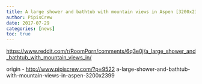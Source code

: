 ```yaml
---
title: A large shower and bathtub with mountain views in Aspen [3200x2399]
author: PipisCrew
date: 2017-07-29
categories: [news]
toc: true
---
```


https://www.reddit.com/r/RoomPorn/comments/6q3e0j/a_large_shower_and_bathtub_with_mountain_views_in/

origin - http://www.pipiscrew.com/?p=9522 a-large-shower-and-bathtub-with-mountain-views-in-aspen-3200x2399
